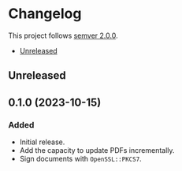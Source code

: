 # Changelog <!-- omit in toc -->

This project follows [semver 2.0.0](http://semver.org/spec/v2.0.0.html).

- [Unreleased](#unreleased)

## Unreleased

0.1.0 (2023-10-15)
------------------
### Added

* Initial release.
* Add the capacity to update PDFs incrementally.
* Sign documents with `OpenSSL::PKCS7`.


<!--
### Added
### Breaking Changes
### Deprecated
### Removed
### Fixed
-->

<!-- 0.1.0 (2022-09-25)
------------------

### Added

* Initial release.

* Transform this experiment into an gem.

[⬆️ &nbsp;Back to Top](#changelog-) -->
